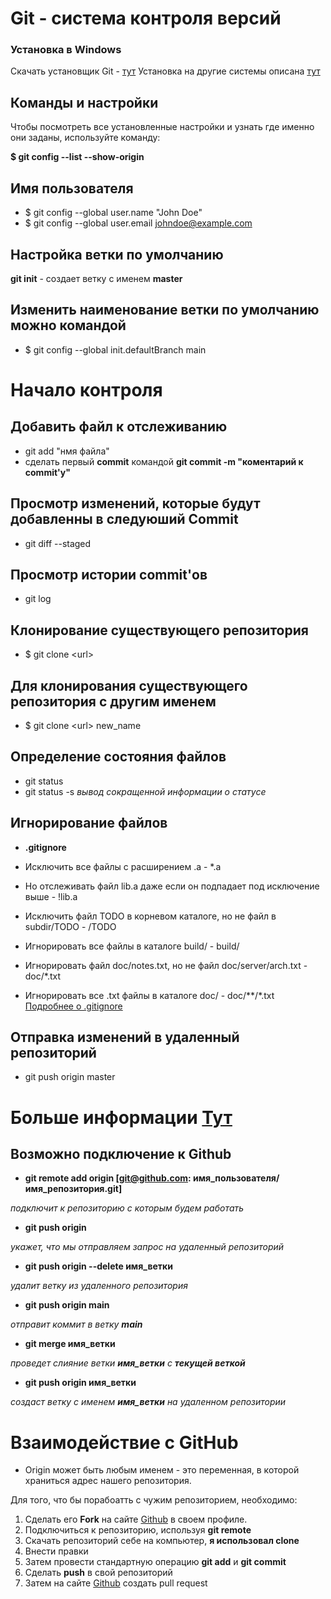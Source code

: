 # Git - система контроля версий #
### Установка в Windows ###

Скачать установщик Git - [тут](https://git-scm.com/download/win)
Установка на другие системы описана [тут](https://git-scm.com/book/ru/v2/Введение-Установка-Git)

## Команды и настройки ##
Чтобы посмотреть все установленные настройки и узнать где именно они заданы, используйте команду: 

**$ git config --list --show-origin**

## Имя пользователя ##
* $ git config --global user.name "John Doe"
* $ git config --global user.email johndoe@example.com

## Настройка ветки по умолчанию ##

**git init** - создает ветку с именем **master**

## Изменить наименование ветки по умолчанию можно командой ##
* $ git config --global init.defaultBranch main

# Начало контроля #

## Добавить файл к отслеживанию ##
* git add "нмя файла"
* сделать первый **commit** командой **git commit -m "коментарий к commit'у"**

## Просмотр изменений, которые будут добавленны в следуюший Commit ##
* git diff --staged

## Просмотр истории commit'ов ##
* git log

## Клонирование существующего репозитория ##
* $ git clone <url<url>>

## Для клонирования существующего репозитория c другим именем ##
* $ git clone <url<url>> new_name

## Определение состояния файлов ##
* git status
* git status -s *вывод сокращенной информации о статусе*

## Игнорирование файлов ##
* **.gitignore**

* Исключить все файлы с расширением .a -
*.a
* Но отслеживать файл lib.a даже если он подпадает под исключение выше -
!lib.a
* Исключить файл TODO в корневом каталоге, но не файл в subdir/TODO - 
/TODO
* Игнорировать все файлы в каталоге build/ - 
build/
* Игнорировать файл doc/notes.txt, но не файл doc/server/arch.txt -
doc/*.txt
* Игнорировать все .txt файлы в каталоге doc/ -
doc/**/*.txt\
[Подробнее о .gitignore](https://github.com/github/gitignore)

## Отправка изменений в удаленный репозиторий ##
* git push origin master
# Больше информации [Тут](https://git-scm.com/book) #

## __Возможно подключение к Github__ ##


* __git remote add origin [git@github.com: имя_пользователя/имя_репозитория.git]__

_подключит к репозиторию с которым будем работать_

* __git push origin__ 

_укажет, что мы отправляем запрос на удаленный репозиторий_

* __git push origin --delete имя_ветки__ 

_удалит ветку из удаленного репозитория_

* __git push origin main__ 

_отправит коммит в ветку **main**_

* __git merge имя_ветки__

_проведет слияние ветки **имя_ветки** с **текущей веткой**_

* __git push origin имя_ветки__

_создаст ветку с именем **имя_ветки** на удаленном репозитории_

# Взаимодействие с GitHub
* Origin может быть любым именем - это переменная, в которой храниться адрес нашего репозитория.

Для того, что бы порабоатть с чужим репозиторием, необходимо:
1. Сделать его **Fork** на сайте [Github](https://github.com/) в своем профиле. 
2. Подключиться к репозиторию, используя __git remote__
3. Скачать репозиторий себе на компьютер, __я использовал clone__
4. Внести правки
5. Затем провести стандартную операцию __git add__ и __git commit__
6. Сделать __push__ в свой репозиторий
7. Затем на сайте [Github](https://github.com/) создать pull request